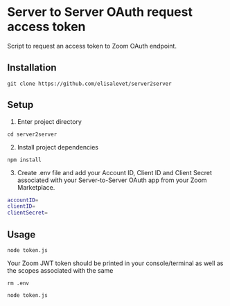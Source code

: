 # Server to Server OAuth request access token
Script to request an access token to Zoom OAuth endpoint. 

## Installation

`git clone https://github.com/elisalevet/server2server`

## Setup

1. Enter project directory

`cd server2server`

2. Install project dependencies

`npm install`

3.  Create .env file and add your Account ID, Client ID and Client Secret associated with your Server-to-Server OAuth app from your Zoom Marketplace.

```bash
accountID=
clientID=
clientSecret=
```

## Usage

`node token.js`

Your Zoom JWT token should be printed in your console/terminal as well as the scopes associated with the same

`rm .env`

`node token.js`
